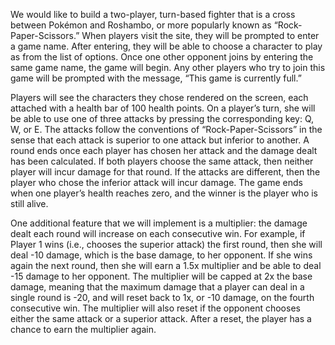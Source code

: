 We would like to build a two-player, turn-based fighter that is a cross between 
Pokémon and Roshambo, or more popularly known as “Rock-Paper-Scissors.” When 
players visit the site, they will be prompted to enter a game name. After 
entering, they will be able to choose a character to play as from the list of 
options. Once one other opponent joins by entering the same game name, the game 
will begin. Any other players who try to join this game will be prompted with 
the message, “This game is currently full.” 

Players will see the characters they chose rendered on the screen, each attached 
with a health bar of 100 health points. On a player’s turn, she will be able to 
use one of three attacks by pressing the corresponding key: Q, W, or E. The 
attacks follow the conventions of “Rock-Paper-Scissors” in the sense that each 
attack is superior to one attack but inferior to another. A round ends once each 
player has chosen her attack and the damage dealt has been calculated. If both 
players choose the same attack, then neither player will incur damage for that 
round. If the attacks are different, then the player who chose the inferior 
attack will incur damage. The game ends when one player’s health reaches zero, 
and the winner is the player who is still alive. 

One additional feature that we will implement is a multiplier: the damage dealt 
each round will increase on each consecutive win. For example, if Player 1 wins 
(i.e., chooses the superior attack) the first round, then she will deal -10 
damage, which is the base damage, to her opponent. If she wins again the next 
round, then she will earn a 1.5x multiplier and be able to deal -15 damage to 
her opponent. The multiplier will be capped at 2x the base damage, meaning that 
the maximum damage that a player can deal in a single round is -20, and will 
reset back to 1x, or -10 damage, on the fourth consecutive win. The multiplier 
will also reset if the opponent chooses either the same attack or a superior 
attack. After a reset, the player has a chance to earn the multiplier again.